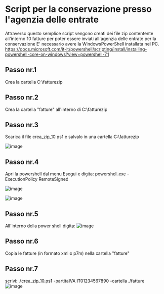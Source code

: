 # Script per la conservazione presso l'agenzia delle entrate

Attraverso questo semplice script vengono creati dei file zip contentente all'interno 10 fatture per poter essere inviati all'agenzia delle entrate per la conservazione
E' necessario avere la WindowsPowerShell installata nel PC. 
https://docs.microsoft.com/it-it/powershell/scripting/install/installing-powershell-core-on-windows?view=powershell-7.1

## Passo nr.1
Crea la cartella C:\fatturezip

## Passo nr.2
Crea la cartella "fatture" all'interno di C:\fatturezip

## Passo nr.3 
Scarica il file crea_zip_10.ps1 e salvalo in una cartella C:\fatturezip

![image](https://user-images.githubusercontent.com/2527138/109398789-38561c00-793f-11eb-8d08-02db408395ca.png)

## Passo nr.4 
Apri la powershell dal menu Esegui e digita: powershell.exe -ExecutionPolicy RemoteSigned

![image](https://user-images.githubusercontent.com/2527138/109398707-aa7a3100-793e-11eb-90e2-2e6cbf3f7eb8.png)

![image](https://user-images.githubusercontent.com/2527138/109398721-c67dd280-793e-11eb-9a2b-844efa10084f.png)

## Passo nr.5
All'interno della power shell digita: 
![image](https://user-images.githubusercontent.com/2527138/109398742-f6c57100-793e-11eb-81b2-c236c84b5462.png)

## Passo nr.6
Copia le fatture (in formato xml o p7m) nella cartella "fatture"

## Passo nr.7
scrivi: .\crea_zip_10.ps1 -partitaIVA IT01234567890 -cartella ./fatture
![image](https://user-images.githubusercontent.com/2527138/109398812-689dba80-793f-11eb-85d7-49290556aa91.png)

